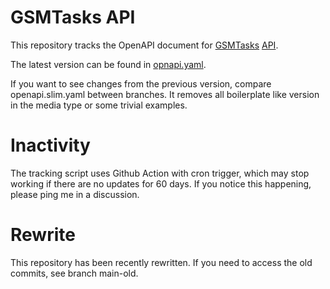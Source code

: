 # GSMTasks API
This repository tracks the OpenAPI document for [GSMTasks](https://gsmtasks.com) [API](https://api.gsmtasks.com/docs/).

The latest version can be found in [opnapi.yaml](openapi.yaml).

If you want to see changes from the previous version, compare openapi.slim.yaml between branches.
It removes all boilerplate like version in the media type or some trivial examples.

# Inactivity

The tracking script uses Github Action with cron trigger, which may stop working if there are no updates for 60 days. If you notice this happening, please ping me in a discussion.

# Rewrite

This repository has been recently rewritten. If you need to access the old commits, see branch main-old.
